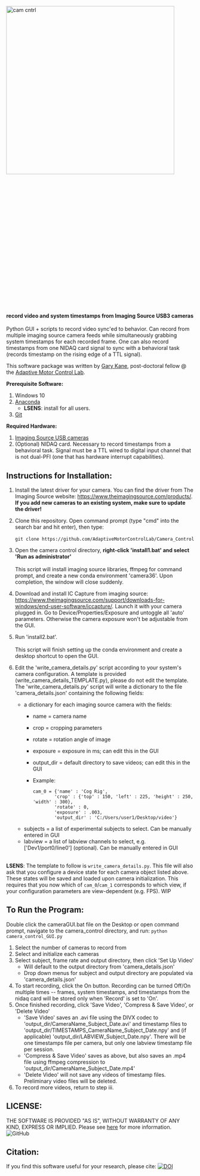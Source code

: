 <img src="https://images.squarespace-cdn.com/content/v1/57f6d51c9f74566f55ecf271/1564768953154-CH2E4W7M0ORYRGGZP0W0/ke17ZwdGBToddI8pDm48kHJH6WvD-K6SQJl_lpgiA4wUqsxRUqqbr1mOJYKfIPR7LoDQ9mXPOjoJoqy81S2I8N_N4V1vUb5AoIIIbLZhVYy7Mythp_T-mtop-vrsUOmeInPi9iDjx9w8K4ZfjXt2dtyDHbM6wOPdgJbmQh4Pb6c9D9xnXrxbqSawZVwoRTUNCjLISwBs8eEdxAxTptZAUg/Camera+Control-logo-black.png?format=1000w" width="450" title="camera control" alt="cam cntrl" align="center" vspace = "350">

#### record video and system timestamps from Imaging Source USB3 cameras

Python GUI + scripts to record video sync'ed to behavior. Can record from multiple imaging source camera feeds while simultaneously grabbing system timestamps for each recorded frame. One can also record timestamps from one NIDAQ card signal to sync with a behavioral task (records timestamp on the rising edge of a TTL signal).


This software package was written by [Gary Kane](https://github.com/gkane26), post-doctoral fellow @ the [Adaptive Motor Control Lab](https://github.com/AdaptiveMotorControlLab).


**Prerequisite Software:**
1. Windows 10
2. [Anaconda](https://www.anaconda.com/)
     - **LSENS**: install for all users.
4. [Git](https://gitforwindows.org/)

**Required Hardware:**
1. [Imaging Source USB cameras](https://www.theimagingsource.com/)
2. (Optional) NIDAQ card. Necessary to record timestamps from a behavioral task. Signal must be a TTL wired to digital input channel that is not dual-PFI (one that has hardware interrupt capabilities).

## Instructions for Installation:

1. Install the latest driver for your camera. You can find the driver from The Imaging Source website: https://www.theimagingsource.com/products/. **If you add new cameras to an existing system, make sure to update the driver!**

1. Clone this repository. Open command prompt (type "cmd" into the search bar and hit enter), then type:<br/><br/>
``git clone https://github.com/AdaptiveMotorControlLab/Camera_Control``

2. Open the camera control directory, **right-click 'install1.bat' and select 'Run as administrator'**<br/><br/>
This script will install imaging source libraries, ffmpeg for command prompt, and create a new conda environment 'camera36'. Upon completion, the window will close suddenly.

3. Download and install IC Capture from imaging source: https://www.theimagingsource.com/support/downloads-for-windows/end-user-software/iccapture/. Launch it with your camera plugged in. Go to Device/Properties/Exposure and untoggle all 'auto' parameters. Otherwise the camera exposure won't be adjustable from the GUI.

4. Run 'install2.bat'.<br/><br/>
This script will finish setting up the conda environment and create a desktop shortcut to open the GUI.

5. Edit the 'write_camera_details.py' script according to your system's camera configuration. A template is provided (write_camera_details_TEMPLATE.py), please do not edit the template. The 'write_camera_details.py' script will write a dictionary to the file 'camera_details.json' containing the following fields:
    - a dictionary for each imaging source camera with the fields:
        - name = camera name
        - crop = cropping parameters
        - rotate = rotation angle of image
        - exposure = exposure in ms; can edit this in the GUI
        - output_dir = default directory to save videos; can edit this in the GUI
        - Example:
        
              
              cam_0 = {'name' : 'Cog Rig',
                      'crop' : {'top' : 150, 'left' : 225, 'height' : 250, 'width' : 300},
                      'rotate' : 0,
                      'exposure' : .003,
                      'output_dir' : 'C:/Users/user1/Desktop/video'}
              
              
    - subjects = a list of experimental subjects to select. Can be manually entered in GUI
    - labview = a list of labview channels to select, e.g. ['Dev1/port0/line0'] (optional). Can be manually entered in GUI <br/><br/>

**LSENS**: The template to follow is `write_camera_details.py`. This file will also ask that you configure a device state for each camera object listed above. These states will be saved and loaded upon camera initialization. This requires that you now which of `cam_0`/`cam_1` corresponds to which view, if your configuration parameters are view-dependent (e.g. FPS). WIP

## To Run the Program:

Double click the cameraGUI.bat file on the Desktop or open command prompt, navigate to the camera_control directory, and run: ``python camera_control_GUI.py``

1. Select the number of cameras to record from
2. Select and initialize each cameras
3. Select subject, frame rate and output directory, then click 'Set Up Video'
    - Will default to the output directory from 'camera_details.json'
    - Drop down menus for subject and output directory are populated via 'camera_details.json'
4. To start recording, click the On button. Recording can be turned Off/On multiple times -- frames, system timestamps, and timestamps from the nidaq card will be stored only when 'Record' is set to 'On'.
5. Once finished recording, click 'Save Video', 'Compress & Save Video', or 'Delete Video'
    - 'Save Video' saves an .avi file using the DIVX codec to 'output_dir/CameraName_Subject_Date.avi' and timestamp files to 'output_dir/TIMESTAMPS_CameraName_Subject_Date.npy' and (if applicable) 'output_dir/LABVIEW_Subject_Date.npy'. There will be one timestamps file per camera, but only one labview timestamp file per session.
    - 'Compress & Save Video' saves as above, but also saves an .mp4 file using ffmpeg compression to 'output_dir/CameraName_Subject_Date.mp4'
    - 'Delete Video' will not save any videos of timestamp files. Preliminary video files will be deleted.
6. To record more videos, return to step iii.

## LICENSE: 


THE SOFTWARE IS PROVIDED "AS IS", WITHOUT WARRANTY OF ANY KIND, EXPRESS OR
IMPLIED. Please see [here](/LICENSE) for more information. ![GitHub](https://img.shields.io/github/license/AdaptiveMotorControlLab/Camera_Control?color=blue)

## Citation:

If you find this software useful for your research, please cite: [![DOI](https://zenodo.org/badge/200101590.svg)](https://zenodo.org/badge/latestdoi/200101590)
